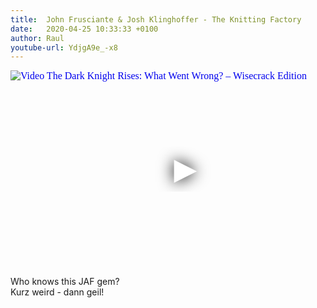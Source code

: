 ```yaml
---
title:  John Frusciante & Josh Klinghoffer - The Knitting Factory
date:   2020-04-25 10:33:33 +0100
author: Raul
youtube-url: YdjgA9e_-x8
---
```

<div class="video-container ">
<iframe
  width="560"
  height="315"
  src="https://www.youtube.com/embed/YdjgA9e_-x8"
  srcdoc="<style>*{padding:0;margin:0;overflow:hidden}html,body{height:100%}img,span{position:absolute;width:100%;top:0;bottom:0;margin:auto}span{height:1.5em;text-align:center;font:48px/1.5 sans-serif;color:white;text-shadow:0 0 0.5em black}</style><a href=https://www.youtube.com/embed/YdjgA9e_-x8?start=1124><img src=https://img.youtube.com/vi/YdjgA9e_-x8/hqdefault.jpg alt='Video The Dark Knight Rises: What Went Wrong? – Wisecrack Edition'><span>▶</span></a>"
  frameborder="0"
  allow="accelerometer; autoplay; encrypted-media; gyroscope; picture-in-picture"
  allowfullscreen
></iframe>
</div>

Who knows this JAF gem?     
Kurz weird - dann geil! 
